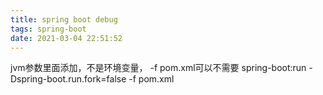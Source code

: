 ```yaml
---
title: spring boot debug
tags: spring-boot
date: 2021-03-04 22:51:52
---
```


jvm参数里面添加，不是环境变量， -f pom.xml可以不需要
spring-boot:run -Dspring-boot.run.fork=false -f pom.xml